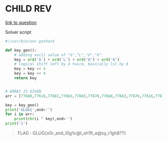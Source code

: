 # CHILD REV

[link to question](https://github.com/kaki-epithesi/0x726576/raw/master/rev_files/foobar2021/childrev)

Solver script

```py
#!/usr/bin/env python3

def key_gen():
    # adding ascii value of "G","L","U","G"
    key = ord('G') + ord('L') + ord('U') + ord('G')
    # logical shift left by 4 twice, basically lsl by 8
    key = key << 4
    key = key << 4
    return key


# ARRAY IS GIVEN
arr = [77688,77616,77682,77663,77665,77678,77668,77663,77676,77616,77671,77617,77667,77632,77676,77663,77683,77672,77617,77670,77684,77663,77669,77632,77683,77689,77663,77682,77617,77671,77672,77624,77631,77631]

key = key_gen()
print('GLUG{',end='')
for i in arr:
    print(chr(i ^ key),end='')
print('}')
```

> FLAG : GLUG{x0r_and_l0g1c@l_sh1ft_e@sy_r1gh8??}